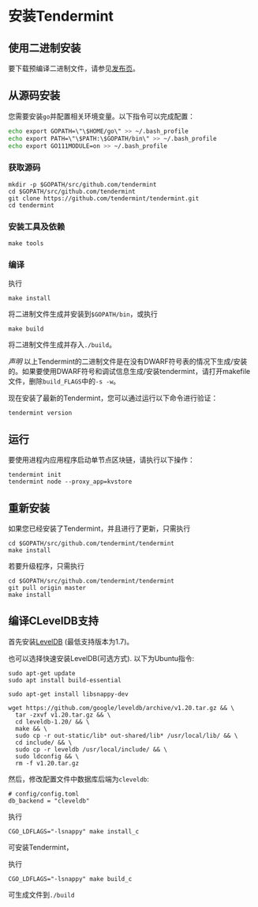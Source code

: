 # 安装Tendermint

## 使用二进制安装

要下载预编译二进制文件，请参见[发布页](https://github.com/tendermint/tendermint/releases)。

## 从源码安装

您需要安装`go`并配置相关环境变量。以下指令可以完成配置：

```bash
echo export GOPATH=\"\$HOME/go\" >> ~/.bash_profile
echo export PATH=\"\$PATH:\$GOPATH/bin\" >> ~/.bash_profile
echo export GO111MODULE=on >> ~/.bash_profile
```

### 获取源码

```
mkdir -p $GOPATH/src/github.com/tendermint
cd $GOPATH/src/github.com/tendermint
git clone https://github.com/tendermint/tendermint.git
cd tendermint
```

### 安装工具及依赖

```
make tools
```

### 编译

执行

```
make install
```

将二进制文件生成并安装到`$GOPATH/bin`，或执行

```
make build
```

将二进制文件生成并存入`./build`。

_声明_ 以上Tendermint的二进制文件是在没有DWARF符号表的情况下生成/安装的。如果要使用DWARF符号和调试信息生成/安装tendermint，请打开makefile文件，删除`build_FLAGS`中的`-s -w`。

现在安装了最新的Tendermint，您可以通过运行以下命令进行验证：

```
tendermint version
```

## 运行

要使用进程内应用程序启动单节点区块链，请执行以下操作：

```
tendermint init
tendermint node --proxy_app=kvstore
```

## 重新安装

如果您已经安装了Tendermint，并且进行了更新，只需执行

```
cd $GOPATH/src/github.com/tendermint/tendermint
make install
```

若要升级程序，只需执行

```
cd $GOPATH/src/github.com/tendermint/tendermint
git pull origin master
make install
```

## 编译CLevelDB支持

首先安装[LevelDB](https://github.com/google/leveldb) (最低支持版本为1.7)。

也可以选择快速安装LevelDB(可选方式). 以下为Ubuntu指令:

```
sudo apt-get update
sudo apt install build-essential

sudo apt-get install libsnappy-dev

wget https://github.com/google/leveldb/archive/v1.20.tar.gz && \
  tar -zxvf v1.20.tar.gz && \
  cd leveldb-1.20/ && \
  make && \
  sudo cp -r out-static/lib* out-shared/lib* /usr/local/lib/ && \
  cd include/ && \
  sudo cp -r leveldb /usr/local/include/ && \
  sudo ldconfig && \
  rm -f v1.20.tar.gz
```

然后，修改配置文件中数据库后端为`cleveldb`:

```
# config/config.toml
db_backend = "cleveldb"
```

执行

```
CGO_LDFLAGS="-lsnappy" make install_c
```

可安装Tendermint，

执行

```
CGO_LDFLAGS="-lsnappy" make build_c
```

可生成文件到`./build`
